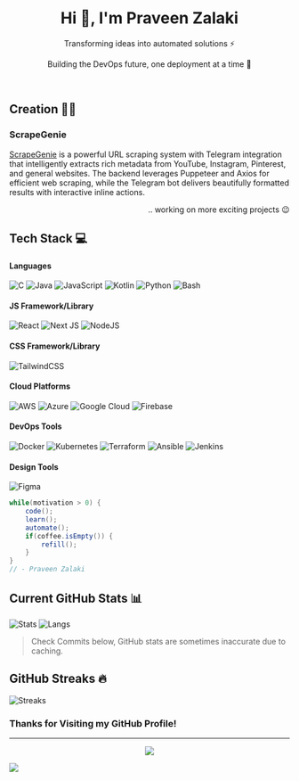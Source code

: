 <h1 align="center"> Hi 👋, I'm Praveen Zalaki </br> 
</h1>
<p align="center">Transforming ideas into automated solutions ⚡</p>
<p align="center">Building the DevOps future, one deployment at a time 🚀</p>
<p align="center">
<a href="mailto:praveenzalaki.arc@gmail.com" target="_blank"><img alt="" src="https://img.shields.io/badge/Email-000?logo=gmail&logoColor=D14836&style=for-the-badge" style="vertical-align:center" /></a>
<a href="https://linkedin.com/in/praveen-zalaki-72b275351" target="_blank"><img alt="" src="https://img.shields.io/badge/LinkedIn-000?logo=linkedin&logoColor=0A66C2&style=for-the-badge" style="vertical-align:center" /></a>
<a href="https://instagram.com/zenzer0s" target="_blank"><img alt="" src="https://img.shields.io/badge/Instagram-000?style=for-the-badge&logo=Instagram&logoColor=E4405F" style="vertical-align:center" /></a></p>

## Creation 👨‍💻

### ScrapeGenie
[ScrapeGenie](https://github.com/zenzer0s/ScrapeGenie.git) is a powerful URL scraping system with Telegram integration that intelligently extracts rich metadata from YouTube, Instagram, Pinterest, and general websites. The backend leverages Puppeteer and Axios for efficient web scraping, while the Telegram bot delivers beautifully formatted results with interactive inline actions.

<p align="right">
.. working on more exciting projects 😉 </p>

## Tech Stack 💻
#### Languages
![C](https://img.shields.io/badge/-C-000?style=for-the-badge&logo=c)
![Java](https://img.shields.io/badge/-Java-000?style=for-the-badge&logo=openjdk&logoColor=ED8B00)
![JavaScript](https://img.shields.io/badge/-JavaScript-000?style=for-the-badge&logo=javascript)
![Kotlin](https://img.shields.io/badge/-Kotlin-000?style=for-the-badge&logo=kotlin&logoColor=7F52FF)
![Python](https://img.shields.io/badge/-Python-000?style=for-the-badge&logo=python&logoColor=ffdd54)
![Bash](https://img.shields.io/badge/-Bash-000?style=for-the-badge&logo=gnu-bash&logoColor=white)

#### JS Framework/Library
![React](https://img.shields.io/badge/-ReactJS-000?style=for-the-badge&logo=react)
![Next JS](https://img.shields.io/badge/-NextJS-000?style=for-the-badge&logo=next.js)
![NodeJS](https://img.shields.io/badge/-NodeJS-000?style=for-the-badge&logo=node.js&logoColor=green)

#### CSS Framework/Library
![TailwindCSS](https://img.shields.io/badge/-TailwindCSS-000?style=for-the-badge&logo=tailwind-css)

#### Cloud Platforms
![AWS](https://img.shields.io/badge/-AWS-000?style=for-the-badge&logo=amazon-aws&logoColor=FF9900)
![Azure](https://img.shields.io/badge/-Azure-000?style=for-the-badge&logo=microsoftazure&logoColor=0072C6)
![Google Cloud](https://img.shields.io/badge/-Google%20Cloud-000?style=for-the-badge&logo=google-cloud&logoColor=4285F4)
![Firebase](https://img.shields.io/badge/-Firebase-000?style=for-the-badge&logo=firebase&logoColor=FFCA28)

#### DevOps Tools
![Docker](https://img.shields.io/badge/-Docker-000?style=for-the-badge&logo=docker&logoColor=0db7ed)
![Kubernetes](https://img.shields.io/badge/-Kubernetes-000?style=for-the-badge&logo=kubernetes&logoColor=326ce5)
![Terraform](https://img.shields.io/badge/-Terraform-000?style=for-the-badge&logo=terraform&logoColor=5835CC)
![Ansible](https://img.shields.io/badge/-Ansible-000?style=for-the-badge&logo=ansible&logoColor=white)
![Jenkins](https://img.shields.io/badge/-Jenkins-000?style=for-the-badge&logo=jenkins&logoColor=white)

#### Design Tools
![Figma](https://img.shields.io/badge/-Figma-000?style=for-the-badge&logo=figma&logoColor=F24E1E)

``` java
while(motivation > 0) {
    code();
    learn();
    automate();
    if(coffee.isEmpty()) {
        refill();
    }
}
// - Praveen Zalaki
```

## Current GitHub Stats 📊
![Stats](https://github-readme-stats.vercel.app/api?username=zenzer0s&theme=tokyonight&hide_border=true&include_all_commits=true&count_private=false)
![Langs](https://github-readme-stats.vercel.app/api/top-langs/?username=zenzer0s&theme=tokyonight&hide_border=true&include_all_commits=true&count_private=false&layout=compact)
> Check Commits below, GitHub stats are sometimes inaccurate due to caching.

## GitHub Streaks 🔥
![Streaks](https://nirzak-streak-stats.vercel.app/?user=zenzer0s&theme=jolly&date_format=j%20M%5B%20Y%5D)



### Thanks for Visiting my GitHub Profile!

---
<p align="center">
<img src="https://github.com/zenzer0s/zenzer0s/blob/output/github-contribution-grid-snake-dark.svg">
</p>

[![](https://visitcountpro.netlify.app/api?id=zenzer0s&pretty=true)](https://visitcount.itsvg.in)
